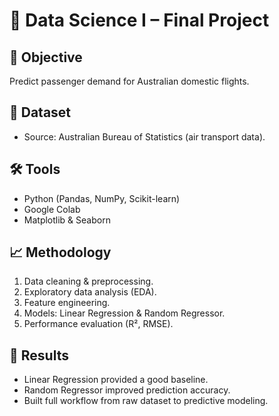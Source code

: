 # 🤖 Data Science I – Final Project

## 🎯 Objective
Predict passenger demand for Australian domestic flights.  

## 📂 Dataset
- Source: Australian Bureau of Statistics (air transport data).  

## 🛠️ Tools
- Python (Pandas, NumPy, Scikit-learn)
- Google Colab
- Matplotlib & Seaborn

## 📈 Methodology
1. Data cleaning & preprocessing.  
2. Exploratory data analysis (EDA).  
3. Feature engineering.  
4. Models: Linear Regression & Random Regressor.  
5. Performance evaluation (R², RMSE).  

## 🚀 Results
- Linear Regression provided a good baseline.  
- Random Regressor improved prediction accuracy.  
- Built full workflow from raw dataset to predictive modeling. 
